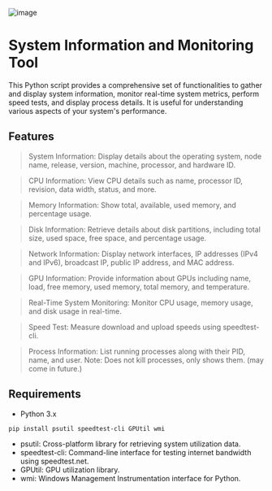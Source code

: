 ![image](https://github.com/Cr0mb/Python-System-Information-and-Monitoring-Tool/assets/137664526/861ed2e5-35ea-44ae-8d0b-186c0420b1e6)


# System Information and Monitoring Tool
This Python script provides a comprehensive set of functionalities to gather and display system information, monitor real-time system metrics, perform speed tests, and display process details. It is useful for understanding various aspects of your system's performance.

## Features

> System Information: Display details about the operating system, node name, release, version, machine, processor, and hardware ID.

> CPU Information: View CPU details such as name, processor ID, revision, data width, status, and more.

> Memory Information: Show total, available, used memory, and percentage usage.

> Disk Information: Retrieve details about disk partitions, including total size, used space, free space, and percentage usage.

> Network Information: Display network interfaces, IP addresses (IPv4 and IPv6), broadcast IP, public IP address, and MAC address.

> GPU Information: Provide information about GPUs including name, load, free memory, used memory, total memory, and temperature.

> Real-Time System Monitoring: Monitor CPU usage, memory usage, and disk usage in real-time.

> Speed Test: Measure download and upload speeds using speedtest-cli.

> Process Information: List running processes along with their PID, name, and user.
      Note: Does not kill processes, only shows them. (may come in future.) 

## Requirements
- Python 3.x

```
pip install psutil speedtest-cli GPUtil wmi
```

- psutil: Cross-platform library for retrieving system utilization data.
- speedtest-cli: Command-line interface for testing internet bandwidth using speedtest.net.
- GPUtil: GPU utilization library.
- wmi: Windows Management Instrumentation interface for Python.

